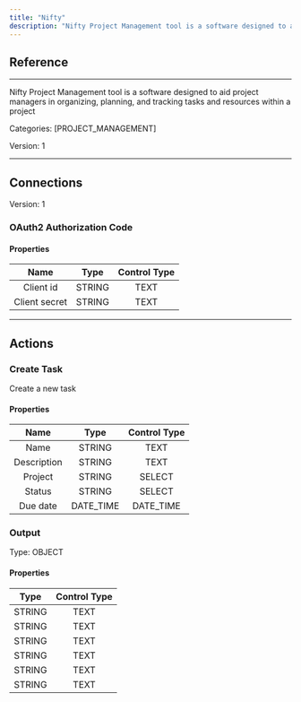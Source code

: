```yaml
---
title: "Nifty"
description: "Nifty Project Management tool is a software designed to aid project managers in organizing, planning, and tracking tasks and resources within a project"
---
```

## Reference
<hr />

Nifty Project Management tool is a software designed to aid project managers in organizing, planning, and tracking tasks and resources within a project

Categories: [PROJECT_MANAGEMENT]

Version: 1

<hr />



## Connections

Version: 1


### OAuth2 Authorization Code

#### Properties

|      Name      |     Type     |     Control Type     |
|:--------------:|:------------:|:--------------------:|
| Client id | STRING | TEXT  |
| Client secret | STRING | TEXT  |





<hr />





## Actions


### Create Task
Create a new task

#### Properties

|      Name      |     Type     |     Control Type     |
|:--------------:|:------------:|:--------------------:|
| Name | STRING | TEXT  |
| Description | STRING | TEXT  |
| Project | STRING | SELECT  |
| Status | STRING | SELECT  |
| Due date | DATE_TIME | DATE_TIME  |


### Output



Type: OBJECT

#### Properties

|     Type     |     Control Type     |
|:------------:|:--------------------:|
| STRING | TEXT  |
| STRING | TEXT  |
| STRING | TEXT  |
| STRING | TEXT  |
| STRING | TEXT  |
| STRING | TEXT  |





